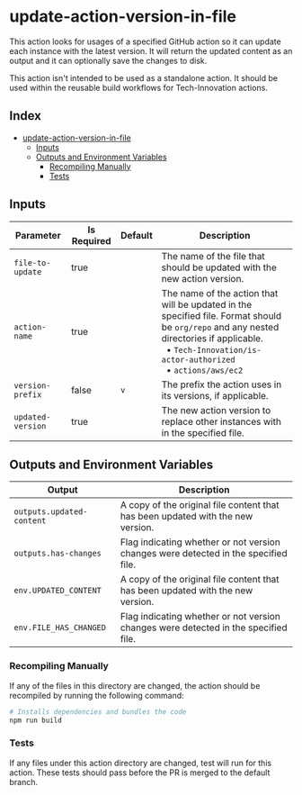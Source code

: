# update-action-version-in-file

This action looks for usages of a specified GitHub action so it can update each instance with the latest version. It will return the updated content as an output and it can optionally save the changes to disk.

This action isn't intended to be used as a standalone action.  It should be used within the reusable build workflows for Tech-Innovation actions.

## Index <!-- omit in toc -->

- [update-action-version-in-file](#update-action-version-in-file)
  - [Inputs](#inputs)
  - [Outputs and Environment Variables](#outputs-and-environment-variables)
    - [Recompiling Manually](#recompiling-manually)
    - [Tests](#tests)

## Inputs

| Parameter         | Is Required | Default | Description                                                                                                                                                                                                                          |
| ----------------- | ----------- | ------- | ------------------------------------------------------------------------------------------------------------------------------------------------------------------------------------------------------------------------------------ |
| `file-to-update`  | true        |         | The name of the file that should be updated with the new action version.                                                                                                                                                             |
| `action-name`     | true        |         | The name of the action that will be updated in the specified file. Format should be `org/repo` and any nested directories if applicable.</br>&nbsp;&nbsp;• `Tech-Innovation/is-actor-authorized`</br>&nbsp;&nbsp;• `actions/aws/ec2` |
| `version-prefix`  | false       | `v`     | The prefix the action uses in its versions, if applicable.                                                                                                                                                                           |
| `updated-version` | true        |         | The new action version to replace other instances with in the specified file.                                                                                                                                                        |

## Outputs and Environment Variables

| Output                    | Description                                                                         |
| ------------------------- | ----------------------------------------------------------------------------------- |
| `outputs.updated-content` | A copy of the original file content that has been updated with the new version.     |
| `outputs.has-changes`     | Flag indicating whether or not version changes were detected in the specified file. |
| `env.UPDATED_CONTENT`     | A copy of the original file content that has been updated with the new version.     |
| `env.FILE_HAS_CHANGED`    | Flag indicating whether or not version changes were detected in the specified file. |

### Recompiling Manually

If any of the files in this directory are changed, the action should be recompiled by running the following command:

```sh
# Installs dependencies and bundles the code
npm run build
```

### Tests

If any files under this action directory are changed, test will run for this action.  These tests should pass before the PR is merged to the default branch.

